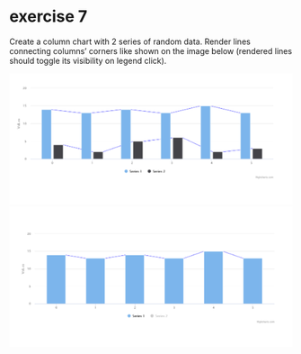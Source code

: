 # exercise 7

Create a column chart with 2 series of random data. Render lines connecting columns’ corners like shown on the image below (rendered lines should toggle its visibility on legend click).

![exercise-7a.png](exercise-7a.png)
![exercise-7b.png](exercise-7b.png)